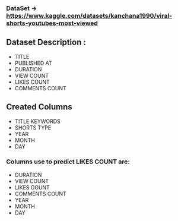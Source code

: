 ### DataSet -> https://www.kaggle.com/datasets/kanchana1990/viral-shorts-youtubes-most-viewed

## Dataset Description :

- TITLE
- PUBLISHED AT
- DURATION
- VIEW COUNT
- LIKES COUNT
- COMMENTS COUNT

## Created Columns

- TITLE KEYWORDS
- SHORTS TYPE
- YEAR
- MONTH
- DAY

### Columns use to predict LIKES COUNT are:
- DURATION
- VIEW COUNT
- LIKES COUNT
- COMMENTS COUNT
- YEAR
- MONTH
- DAY
